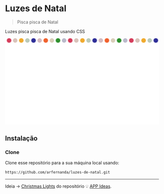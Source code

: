 # Luzes de Natal
> Pisca pisca de Natal

Luzes pisca pisca de Natal usando CSS

![](img/homepage-screenshot.png)

## Instalação

### Clone

Clone esse repositório para a sua máquina local usando:
```sh
https://github.com/arfernanda/luzes-de-natal.git
``` 
---
Ideia → [Christmas Lights](https://github.com/florinpop17/app-ideas/blob/master/Projects/1-Beginner/Christmas-Lights-App.md) do repositório 💡 [APP Ideas](https://github.com/florinpop17/app-ideas).
